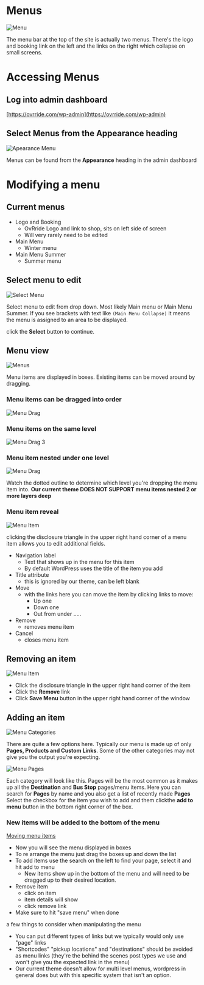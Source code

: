 <!-- TITLE: Modify Menu -->
<!-- SUBTITLE: Description of menus and how to change them for OvRride.com -->

# Menus
![Menu](/uploads/menu.png "Menu")

The menu bar at the top of the site is actually two menus. There's the logo and booking link on the left and the links on the right which collapse on small screens.

# Accessing Menus
## Log into admin dashboard
[https://ovrride.com/wp-admin](https://ovrride.com/wp-admin)

## Select **Menus** from the **Appearance** heading
![Apearance Menu](/uploads/apearance-menu.png "Apearance Menu")

Menus can be found from the **Appearance** heading in the admin dashboard



# Modifying a menu
## Current menus
* Logo and Booking
	*  OvRride Logo and link to shop, sits on left side of screen
	*  Will very rarely need to be edited
*  Main Menu
	*  Winter menu
*  Main Menu Summer
	*  Summer menu

## Select menu to edit
![Select Menu](/uploads/select-menu.png "Select Menu")

Select menu to edit from drop down. Most likely Main menu or Main Menu Summer. If you see brackets with text like ```(Main Menu Collapse)``` it means the menu is assigned to an area to be displayed.

click the **Select** button to continue.


## Menu view
![Menus](/uploads/menus.png "Menus")

Menu items are displayed in boxes. Existing items can be moved around by dragging.

### Menu items can be dragged into order
![Menu Drag](/uploads/menu-drag.png "Menu Drag")

### Menu items on the same level
![Menu Drag 3](/uploads/menu-drag-3.png "Menu Drag 3")

### Menu item nested under one level
![Menu Drag](/uploads/menu-drag.png "Menu Drag")

Watch the dotted outline to determine which level you're dropping the menu item into.
**Our current theme DOES NOT SUPPORT menu items nested 2 or more layers deep**

### Menu item reveal
![Menu Item](/uploads/menu-item.png "Menu Item")

clicking the disclosure triangle in the upper right hand corner of a menu item allows you to edit additional fields.
* Navigation label
	* Text that shows up in the menu for this item
	* By default WordPress uses the title of the item you add
* Title attribute
	* this is ignored by our theme, can be left blank
* Move
	* with the links here you can move the item by clicking links to move:
		* Up one  
		* Down one  
		* Out from under .....
* Remove
	*  removes menu item
* Cancel
	* closes menu item

## Removing an item
![Menu Item](/uploads/menu-item.png "Menu Item")

* Click the disclosure triangle in the upper right hand corner of the item
* Click the **Remove** link
* Click **Save Menu** button in the upper right hand corner of the window

## Adding an item
![Menu Categories](/uploads/menu-categories.png "Menu Categories")

There are quite a few options here. Typically our menu is made up of only **Pages, Products and Custom Links**. Some of the other categories may not give you the output you're expecting.

![Menu Pages](/uploads/menu-pages.png "Menu Pages")

Each category will look like this. Pages will be the most common as it makes up all the **Destination** and **Bus Stop** pages/menu items.
Here you can search for **Pages** by name and you also get a list of recently made **Pages**
Select the checkbox for the item you wish to add and them clickthe **add to menu** button in the bottom right corner of the box.

### New items will be added to the bottom of the menu
[Moving menu items](#menu-items-can-be-dragged-into-place)
	
- Now you will see the menu displayed in boxes
- To re arrange the menu just drag the boxes up and down the list
- To add items use the search on the left to find your page, select it and hit add to menu
  - New items show up in the bottom of the menu and will need to be dragged up to their desired location.
- Remove item
  - click on item
  - item details will show
  - click remove link
- Make sure to hit "save menu" when done
  
a few things to consider when manipulating the menu
  - You can put different types of links but we typically would only use "page" links
  - "Shortcodes" "pickup locations" and "destinations" should be avoided as menu links (they're the behind the scenes post types we use and won't give you the expected link in the menu)
  - Our current theme doesn't allow for multi level menus, wordpress in general does but with this specific system that isn't an option.